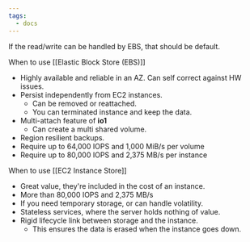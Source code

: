 ```yaml
---
tags:
  - docs
---
```


If the read/write can be handled by EBS, that should be default.

When to use [[Elastic Block Store (EBS)]]

-   Highly available and reliable in an AZ. Can self correct against HW issues.
-   Persist independently from EC2 instances.
    -   Can be removed or reattached.
    -   You can terminated instance and keep the data.
-   Multi-attach feature of **io1**
    -   Can create a multi shared volume.
-   Region resilient backups.
-   Require up to 64,000 IOPS and 1,000 MiB/s per volume
-   Require up to 80,000 IOPS and 2,375 MB/s per instance

When to use [[EC2 Instance Store]]

-   Great value, they're included in the cost of an instance.
-   More than 80,000 IOPS and 2,375 MB/s
-   If you need temporary storage, or can handle volatility.
-   Stateless services, where the server holds nothing of value.
-   Rigid lifecycle link between storage and the instance.
    -   This ensures the data is erased when the instance goes down.